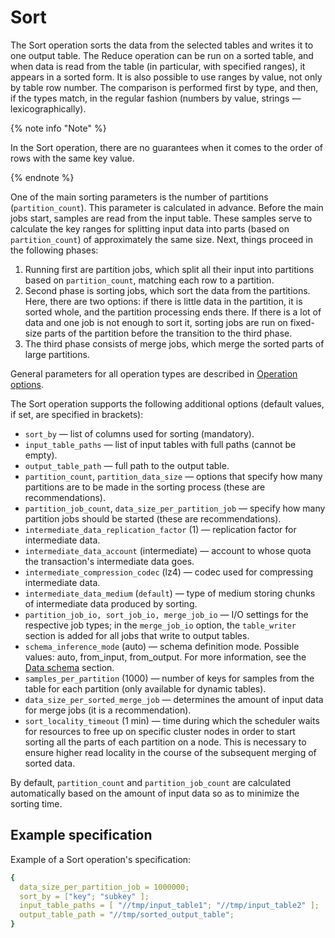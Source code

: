 # Sort

The Sort operation sorts the data from the selected tables and writes it to one output table. The Reduce operation can be run on a sorted table, and when data is read from the table (in particular, with specified ranges), it appears in a sorted form. It is also possible to use ranges by value, not only by table row number. The comparison is performed first by type, and then, if the types match, in the regular fashion (numbers by value, strings — lexicographically).

{% note info "Note" %}

In the Sort operation, there are no guarantees when it comes to the order of rows with the same key value.

{% endnote %}

One of the main sorting parameters is the number of partitions (`partition_count`). This parameter is calculated in advance. Before the main jobs start, samples are read from the input table. These samples serve to calculate the key ranges for splitting input data into parts (based on `partition_count`) of approximately the same size. Next, things proceed in the following phases:

1. Running first are partition jobs, which split all their input into partitions based on `partition_count`, matching each row to a partition.
2. Second phase is sorting jobs, which sort the data from the partitions. Here, there are two options: if there is little data in the partition, it is sorted whole, and the partition processing ends there. If there is a lot of data and one job is not enough to sort it, sorting jobs are run on fixed-size parts of the partition before the transition to the third phase.
3. The third phase consists of merge jobs, which merge the sorted parts of large partitions.

General parameters for all operation types are described in [Operation options](../../../../user-guide/data-processing/operations/operations-options.md).

The Sort operation supports the following additional options (default values, if set, are specified in brackets):

* `sort_by` — list of columns used for sorting (mandatory).
* `input_table_paths` — list of input tables with full paths (cannot be empty).
* `output_table_path` — full path to the output table.
* `partition_count`, `partition_data_size` — options that specify how many partitions are to be made in the sorting process (these are recommendations).
* `partition_job_count`, `data_size_per_partition_job` — specify how many partition jobs should be started (these are recommendations).
* `intermediate_data_replication_factor` (1) — replication factor for intermediate data.
* `intermediate_data_account` (intermediate) — account to whose quota the transaction's intermediate data goes.
* `intermediate_compression_codec` (lz4) — codec used for compressing intermediate data.
* `intermediate_data_medium` (`default`) — type of medium storing chunks of intermediate data produced by sorting.
* `partition_job_io, sort_job_io, merge_job_io` — I/O settings for the respective job types; in the `merge_job_io` option, the `table_writer` section is added for all jobs that write to output tables.
* `schema_inference_mode` (auto) — schema definition mode. Possible values: auto, from_input, from_output. For more information, see the [Data schema](../../../../user-guide/storage/static-schema.md#schema_inference) section.
* `samples_per_partition` (1000) — number of keys for samples from the table for each partition (only available for dynamic tables).
* `data_size_per_sorted_merge_job` — determines the amount of input data for merge jobs (it is a recommendation).
* `sort_locality_timeout` (1 min) — time during which the scheduler waits for resources to free up on specific cluster nodes in order to start sorting all the parts of each partition on a node. This is necessary to ensure higher read locality in the course of the subsequent merging of sorted data.

By default, `partition_count` and `partition_job_count` are calculated automatically based on the amount of input data so as to minimize the sorting time.

## Example specification

Example of a Sort operation's specification:

```yaml
{
  data_size_per_partition_job = 1000000;
  sort_by = ["key"; "subkey" ];
  input_table_paths = [ "//tmp/input_table1"; "//tmp/input_table2" ];
  output_table_path = "//tmp/sorted_output_table";
}
```

